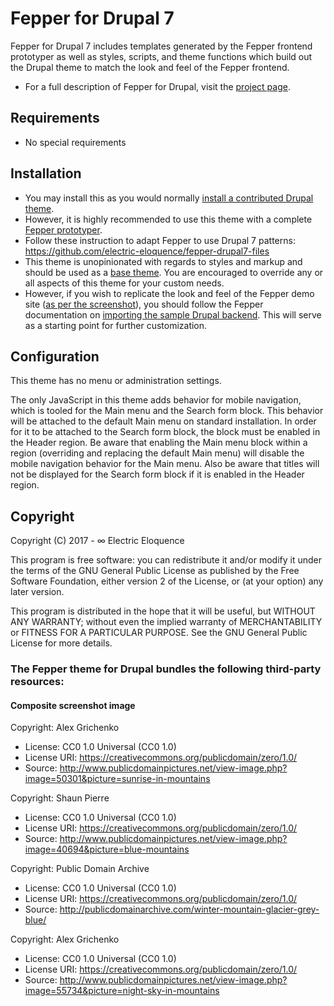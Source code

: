 # Fepper for Drupal 7

Fepper for Drupal 7 includes templates generated by the Fepper frontend 
prototyper as well as styles, scripts, and theme functions which build out the 
Drupal theme to match the look and feel of the Fepper frontend.

* For a full description of Fepper for Drupal, visit the 
  [project page](https://github.com/electric-eloquence/fepper-drupal).

## Requirements

* No special requirements

## Installation

* You may install this as you would normally 
  [install a contributed Drupal theme](https://www.drupal.org/getting-started/install-contrib/themes). 
* However, it is highly recommended to use this theme with a complete 
  [Fepper prototyper](https://github.com/electric-eloquence/fepper-drupal/releases/latest).
* Follow these instruction to adapt Fepper to use Drupal 7 patterns: 
  https://github.com/electric-eloquence/fepper-drupal7-files
* This theme is unopinionated with regards to styles and markup and should be 
  used as a 
  [base theme](https://www.drupal.org/docs/7/theming/creating-a-sub-theme). 
  You are encouraged to override any or all aspects of 
  this theme for your custom needs.
* However, if you wish to replicate the look and feel of the Fepper demo site 
  ([as per the screenshot](https://raw.githubusercontent.com/electric-eloquence/fepper-drupal/dev/backend/drupal/themes/fepper/screenshot.png)), 
  you should follow the Fepper documentation on 
  [importing the sample Drupal backend](https://github.com/electric-eloquence/fepper-drupal7-files#readme). 
  This will serve as a starting point for further customization.

## Configuration

This theme has no menu or administration settings.

The only JavaScript in this theme adds behavior for mobile navigation, which is 
tooled for the Main menu and the Search form block. This behavior will be 
attached to the default Main menu on standard installation. In order for it to 
be attached to the Search form block, the block must be enabled in the Header 
region. Be aware that enabling the Main menu block within a region (overriding 
and replacing the default Main menu) will disable the mobile navigation behavior 
for the Main menu. Also be aware that titles will not be displayed for the 
Search form block if it is enabled in the Header region.

## Copyright

Copyright (C) 2017 - ∞ Electric Eloquence

This program is free software: you can redistribute it and/or modify
it under the terms of the GNU General Public License as published by
the Free Software Foundation, either version 2 of the License, or
(at your option) any later version.

This program is distributed in the hope that it will be useful,
but WITHOUT ANY WARRANTY; without even the implied warranty of
MERCHANTABILITY or FITNESS FOR A PARTICULAR PURPOSE. See the
GNU General Public License for more details.

### The Fepper theme for Drupal bundles the following third-party resources:

#### Composite screenshot image

Copyright: Alex Grichenko

* License: CC0 1.0 Universal (CC0 1.0)
* License URI: https://creativecommons.org/publicdomain/zero/1.0/
* Source: http://www.publicdomainpictures.net/view-image.php?image=50301&picture=sunrise-in-mountains

Copyright: Shaun Pierre

* License: CC0 1.0 Universal (CC0 1.0)
* License URI: https://creativecommons.org/publicdomain/zero/1.0/
* Source: http://www.publicdomainpictures.net/view-image.php?image=40694&picture=blue-mountains

Copyright: Public Domain Archive

* License: CC0 1.0 Universal (CC0 1.0)
* License URI: https://creativecommons.org/publicdomain/zero/1.0/
* Source: http://publicdomainarchive.com/winter-mountain-glacier-grey-blue/

Copyright: Alex Grichenko

* License: CC0 1.0 Universal (CC0 1.0)
* License URI: https://creativecommons.org/publicdomain/zero/1.0/
* Source: http://www.publicdomainpictures.net/view-image.php?image=55734&picture=night-sky-in-mountains
